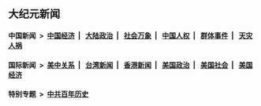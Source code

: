## 大纪元新闻

#### 中国新闻 &nbsp;>&nbsp; [中国经济](indexes/ncid283/README.md?05280445) &nbsp;| &nbsp; [大陆政治](indexes/ncid277/README.md?05280445) &nbsp;| &nbsp; [社会万象](indexes/ncid282/README.md?05280445) &nbsp;| &nbsp; [中国人权](indexes/ncid278/README.md?05280445) &nbsp;| &nbsp; [群体事件](indexes/ncid279/README.md?05280445) &nbsp;| &nbsp; [天灾人祸](indexes/ncid280/README.md?05280445)

#### 国际新闻 &nbsp;>&nbsp; [美中关系](indexes/nf1412576/README.md?05280445) &nbsp;| &nbsp; [台湾新闻](indexes/ncid1349361/README.md?05280445) &nbsp;| &nbsp; [香港新闻](indexes/ncid1349362/README.md?05280445) &nbsp;| &nbsp; [美国政治](indexes/ncid1078159/README.md?05280445) &nbsp;| &nbsp; [美国社会](indexes/ncid1078160/README.md?05280445) &nbsp;| &nbsp; [美国经济](indexes/ncid1078158/README.md?05280445)

#### 特别专题 &nbsp;>&nbsp; [中共百年历史](https://github.com/easy2view/epoch-special/blob/master/README.md?05280445)  
